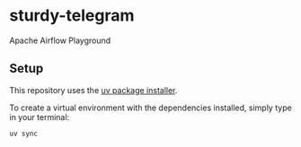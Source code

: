# sturdy-telegram
Apache Airflow Playground

## Setup
This repository uses the [uv package installer](https://docs.astral.sh/uv/pip/packages/). 

To create a virtual environment with the dependencies installed, simply type in your terminal:
```
uv sync
```